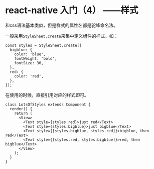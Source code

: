 # react-native 入门（4） ——样式

和css语法基本类似，但是样式的属性名都是驼峰命名法。

一般采用`StyleSheet.create`来集中定义组件的样式。如：

```react
const styles = StyleSheet.create({
  bigblue: {
    color: 'blue',
    fontWeight: 'bold',
    fontSize: 30,
  },
  red: {
    color: 'red',
  },
});

```

在使用的时候，直接引用对应的样式即可。



```react
class LotsOfStyles extends Component {
  render() {
    return (
      <View>
        <Text style={styles.red}>just red</Text>
        <Text style={styles.bigblue}>just bigblue</Text>
        <Text style={[styles.bigblue, styles.red]}>bigblue, then red</Text>
        <Text style={[styles.red, styles.bigblue]}>red, then bigblue</Text>
      </View>
    );
  }
}

```

